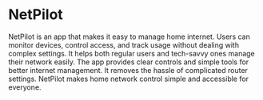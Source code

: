 # NetPilot

NetPilot is an app that makes it easy to manage home internet. Users can monitor devices, control access, and track usage without dealing with complex settings. It helps both regular users and tech-savvy ones manage their network easily. The app provides clear controls and simple tools for better internet management. It removes the hassle of complicated router settings. NetPilot makes home network control simple and accessible for everyone.
